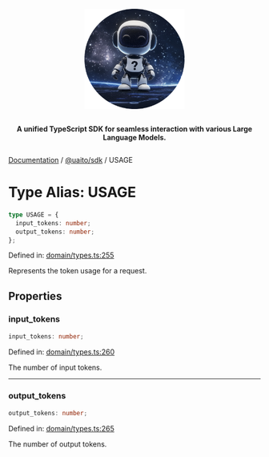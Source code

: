 <div style="display:flex; flex-direction:column; align-items:center;">
<p align="center">
  <img src="../UAITO.png" alt="UAITO Logo" width="200"/>
</p>

<p align="center">
  <strong>A unified TypeScript SDK for seamless interaction with various Large Language Models.</strong>
</p>
</div>

[Documentation](README.md) / [@uaito/sdk](@uaito.sdk.md) / USAGE

# Type Alias: USAGE

```ts
type USAGE = {
  input_tokens: number;
  output_tokens: number;
};
```

Defined in: [domain/types.ts:255](https://github.com/elribonazo/uaito/blob/21a549544853753e42a17dde391efee677cbe2b5/packages/sdk/src/domain/types.ts#L255)

Represents the token usage for a request.

## Properties

### input\_tokens

```ts
input_tokens: number;
```

Defined in: [domain/types.ts:260](https://github.com/elribonazo/uaito/blob/21a549544853753e42a17dde391efee677cbe2b5/packages/sdk/src/domain/types.ts#L260)

The number of input tokens.

***

### output\_tokens

```ts
output_tokens: number;
```

Defined in: [domain/types.ts:265](https://github.com/elribonazo/uaito/blob/21a549544853753e42a17dde391efee677cbe2b5/packages/sdk/src/domain/types.ts#L265)

The number of output tokens.

